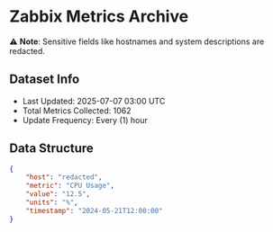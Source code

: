 # Zabbix Metrics Archive

⚠️ **Note**: Sensitive fields like hostnames and system descriptions are redacted.

## Dataset Info
- Last Updated: 2025-07-07 03:00 UTC
- Total Metrics Collected: 1062
- Update Frequency: Every (1) hour

## Data Structure
```json
{
    "host": "redacted",
    "metric": "CPU Usage",
    "value": "12.5",
    "units": "%",
    "timestamp": "2024-05-21T12:00:00"
}
```
